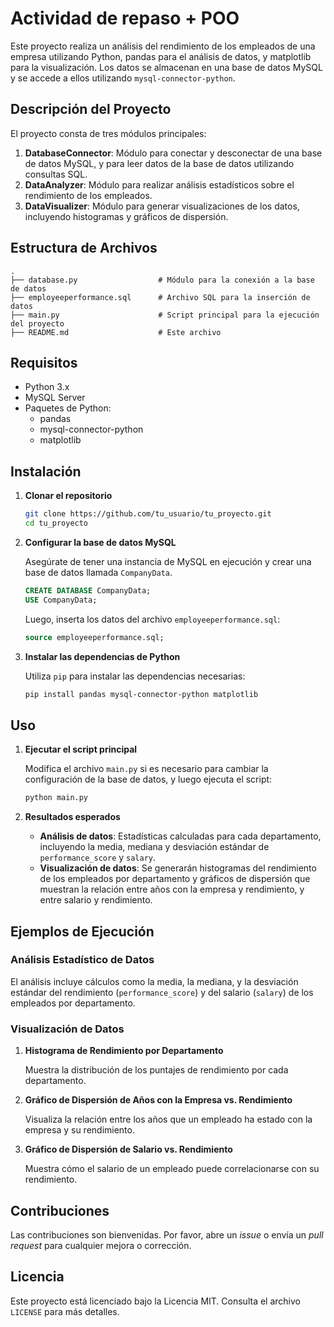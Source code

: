 # Actividad de repaso + POO

Este proyecto realiza un análisis del rendimiento de los empleados de una empresa utilizando Python, pandas para el análisis de datos, y matplotlib para la visualización. Los datos se almacenan en una base de datos MySQL y se accede a ellos utilizando `mysql-connector-python`.

## Descripción del Proyecto

El proyecto consta de tres módulos principales:

1. **DatabaseConnector**: Módulo para conectar y desconectar de una base de datos MySQL, y para leer datos de la base de datos utilizando consultas SQL.
2. **DataAnalyzer**: Módulo para realizar análisis estadísticos sobre el rendimiento de los empleados.
3. **DataVisualizer**: Módulo para generar visualizaciones de los datos, incluyendo histogramas y gráficos de dispersión.

## Estructura de Archivos

```
.
├── database.py                  # Módulo para la conexión a la base de datos
├── employeeperformance.sql      # Archivo SQL para la inserción de datos
├── main.py                      # Script principal para la ejecución del proyecto
├── README.md                    # Este archivo
```

## Requisitos

- Python 3.x
- MySQL Server
- Paquetes de Python:
  - pandas
  - mysql-connector-python
  - matplotlib

## Instalación

1. **Clonar el repositorio**

   ```bash
   git clone https://github.com/tu_usuario/tu_proyecto.git
   cd tu_proyecto
   ```

2. **Configurar la base de datos MySQL**

   Asegúrate de tener una instancia de MySQL en ejecución y crear una base de datos llamada `CompanyData`.

   ```sql
   CREATE DATABASE CompanyData;
   USE CompanyData;
   ```

   Luego, inserta los datos del archivo `employeeperformance.sql`:

   ```sql
   source employeeperformance.sql;
   ```

3. **Instalar las dependencias de Python**

   Utiliza `pip` para instalar las dependencias necesarias:

   ```bash
   pip install pandas mysql-connector-python matplotlib
   ```

## Uso

1. **Ejecutar el script principal**

   Modifica el archivo `main.py` si es necesario para cambiar la configuración de la base de datos, y luego ejecuta el script:

   ```bash
   python main.py
   ```

2. **Resultados esperados**

   - **Análisis de datos**: Estadísticas calculadas para cada departamento, incluyendo la media, mediana y desviación estándar de `performance_score` y `salary`.
   - **Visualización de datos**: Se generarán histogramas del rendimiento de los empleados por departamento y gráficos de dispersión que muestran la relación entre años con la empresa y rendimiento, y entre salario y rendimiento.

## Ejemplos de Ejecución

### Análisis Estadístico de Datos

El análisis incluye cálculos como la media, la mediana, y la desviación estándar del rendimiento (`performance_score`) y del salario (`salary`) de los empleados por departamento.

### Visualización de Datos

1. **Histograma de Rendimiento por Departamento**

   Muestra la distribución de los puntajes de rendimiento por cada departamento.

2. **Gráfico de Dispersión de Años con la Empresa vs. Rendimiento**

   Visualiza la relación entre los años que un empleado ha estado con la empresa y su rendimiento.

3. **Gráfico de Dispersión de Salario vs. Rendimiento**

   Muestra cómo el salario de un empleado puede correlacionarse con su rendimiento.

## Contribuciones

Las contribuciones son bienvenidas. Por favor, abre un _issue_ o envía un _pull request_ para cualquier mejora o corrección.

## Licencia

Este proyecto está licenciado bajo la Licencia MIT. Consulta el archivo `LICENSE` para más detalles.
